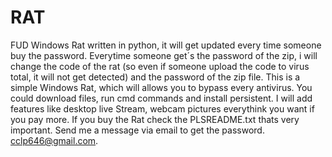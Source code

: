 # RAT
FUD Windows Rat written in python, it will get updated every time someone buy the password.
Everytime someone get´s the password of the zip, i will change the code of the rat (so even if someone upload the code to virus total, it will not get detected) and the password of the zip file.
This is a simple Windows Rat, which will allows you to bypass every antivirus. You could download files, run cmd commands and install persistent. I will add features like desktop live Stream, webcam pictures everythink you want if you pay more.
If you buy the Rat check the PLSREADME.txt thats very important.
Send me a message via email to get the password. cclp646@gmail.com.
